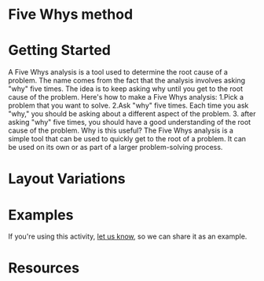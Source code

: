 # Five Whys method

# Getting Started

A Five Whys analysis is a tool used to determine the root cause of a problem. The name comes from the fact that the analysis involves asking "why" five times. The idea is to keep asking why until you get to the root cause of the problem. Here's how to make a Five Whys analysis: 1.Pick a problem that you want to solve. 2.Ask "why" five times. Each time you ask "why," you should be asking about a different aspect of the problem. 3. after asking "why" five times, you should have a good understanding of the root cause of the problem. Why is this useful? The Five Whys analysis is a simple tool that can be used to quickly get to the root of a problem. It can be used on its own or as part of a larger problem-solving process.

# Layout Variations

# Examples
If you're using this activity, [let us know](https://github.com/Standards-and-Practices/structured-rapid-development/issues/new?assignees=&labels=documentation&template=example-submission.md&title=Example+of+%5Byour+pattern+here%5D), so we can share it as an example.
# Resources